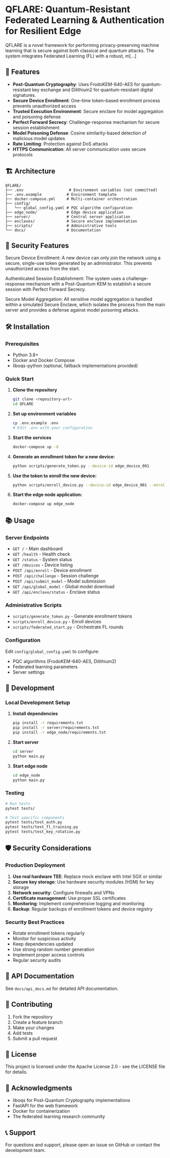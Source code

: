 # QFLARE: Quantum-Resistant Federated Learning & Authentication for Resilient Edge

QFLARE is a novel framework for performing privacy-preserving machine learning that is secure against both classical and quantum attacks. The system integrates Federated Learning (FL) with a robust, m[...]

## 🚀 Features

- **Post-Quantum Cryptography**: Uses FrodoKEM-640-AES for quantum-resistant key exchange and Dilithium2 for quantum-resistant digital signatures.
- **Secure Device Enrollment**: One-time token-based enrollment process prevents unauthorized access
- **Trusted Execution Environment**: Secure enclave for model aggregation and poisoning defense
- **Perfect Forward Secrecy**: Challenge-response mechanism for secure session establishment
- **Model Poisoning Defense**: Cosine similarity-based detection of malicious model updates
- **Rate Limiting**: Protection against DoS attacks
- **HTTPS Communication**: All server communication uses secure protocols

## 🏗️ Architecture

```
QFLARE/
├── .env                    # Environment variables (not committed)
├── .env.example           # Environment template
├── docker-compose.yml     # Multi-container orchestration
├── config/
│   └── global_config.yaml # PQC algorithm configuration
├── edge_node/             # Edge device application
├── server/                # Central server application
├── enclaves/              # Secure enclave implementation
├── scripts/               # Administrative tools
└── docs/                  # Documentation
```

## 🔐 Security Features
Secure Device Enrollment: A new device can only join the network using a secure, single-use token generated by an administrator. This prevents unauthorized access from the start.

Authenticated Session Establishment: The system uses a challenge-response mechanism with a Post-Quantum KEM to establish a secure session with Perfect Forward Secrecy.

Secure Model Aggregation: All sensitive model aggregation is handled within a simulated Secure Enclave, which isolates the process from the main server and provides a defense against model poisoning attacks.

## 🛠️ Installation

### Prerequisites
- Python 3.8+
- Docker and Docker Compose
- liboqs-python (optional, fallback implementations provided)

### Quick Start

1. **Clone the repository**
   ```bash
   git clone <repository-url>
   cd QFLARE
   ```

2. **Set up environment variables**
   ```bash
   cp .env.example .env
   # Edit .env with your configuration
   ```

3. **Start the services**
   ```bash
   docker-compose up -d
   ```

4. **Generate an enrollment token for a new device:**
   ```bash
   python scripts/generate_token.py --device-id edge_device_001
   ```

5. **Use the token to enroll the new device:**
   ```bash
   python scripts/enroll_device.py --device-id edge_device_001 --enrollment-token <paste_the_token_here>
   ```

6. **Start the edge node application:**
   ```bash
   docker-compose up edge_node
   ```

## 📚 Usage

### Server Endpoints

- `GET /` - Main dashboard
- `GET /health` - Health check
- `GET /status` - System status
- `GET /devices` - Device listing
- `POST /api/enroll` - Device enrollment
- `POST /api/challenge` - Session challenge
- `POST /api/submit_model` - Model submission
- `GET /api/global_model` - Global model download
- `GET /api/enclave/status` - Enclave status

### Administrative Scripts

- `scripts/generate_token.py` - Generate enrollment tokens
- `scripts/enroll_device.py` - Enroll devices
- `scripts/federated_start.py` - Orchestrate FL rounds

### Configuration

Edit `config/global_config.yaml` to configure:
- PQC algorithms (FrodoKEM-640-AES, Dilithium2)
- Federated learning parameters
- Server settings

## 🔧 Development

### Local Development Setup

1. **Install dependencies**
   ```bash
   pip install -r requirements.txt
   pip install -r server/requirements.txt
   pip install -r edge_node/requirements.txt
   ```

2. **Start server**
   ```bash
   cd server
   python main.py
   ```

3. **Start edge node**
   ```bash
   cd edge_node
   python main.py
   ```

### Testing

```bash
# Run tests
pytest tests/

# Test specific components
pytest tests/test_auth.py
pytest tests/test_fl_training.py
pytest tests/test_key_rotation.py
```

## 🛡️ Security Considerations

### Production Deployment

1. **Use real hardware TEE**: Replace mock enclave with Intel SGX or similar
2. **Secure key storage**: Use hardware security modules (HSM) for key storage
3. **Network security**: Configure firewalls and VPNs
4. **Certificate management**: Use proper SSL certificates
5. **Monitoring**: Implement comprehensive logging and monitoring
6. **Backup**: Regular backups of enrollment tokens and device registry

### Security Best Practices

- Rotate enrollment tokens regularly
- Monitor for suspicious activity
- Keep dependencies updated
- Use strong random number generation
- Implement proper access controls
- Regular security audits

## 📖 API Documentation

See `docs/api_docs.md` for detailed API documentation.

## 🤝 Contributing

1. Fork the repository
2. Create a feature branch
3. Make your changes
4. Add tests
5. Submit a pull request

## 📄 License

This project is licensed under the Apache License 2.0 - see the LICENSE file for details.

## 🙏 Acknowledgments

- liboqs for Post-Quantum Cryptography implementations
- FastAPI for the web framework
- Docker for containerization
- The federated learning research community

## 📞 Support

For questions and support, please open an issue on GitHub or contact the development team.
